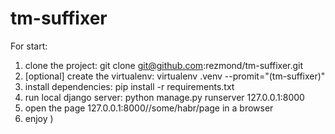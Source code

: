 # tm-suffixer

For start:

1. clone the project: git clone git@github.com:rezmond/tm-suffixer.git
2. [optional] create the virtualenv: virtualenv .venv --promit="(tm-suffixer)"
3. install dependencies: pip install -r requirements.txt
4. run local django server: python manage.py runserver 127.0.0.1:8000
5. open the page 127.0.0.1:8000//some/habr/page in a browser
6. enjoy )
